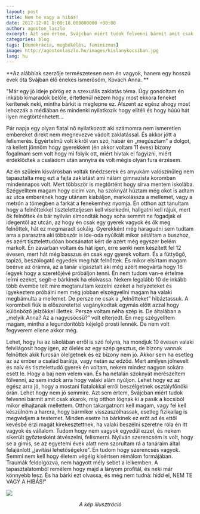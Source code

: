 ```yaml
---
layout: post
title: Nem te vagy a hibás!
date: 2017-12-01 8:00:18.000000000 +00:00
author: agoston_laszlo
excerpt: Azt sem értem, Svájcban miért tudok felvenni bármit amit csak akarok, míg otthon lógnak ki a pasik a kocsiból mikor elhajtanak mellettem. Otthon takargatnom kell magam, vagy fel kell készülnöm a harcra, hogy bármikor visszaszólhassak, esetleg fizikailag is megvédjem a testemet. 
categories: blog
tags: [demokrácia, megbékélés, feminizmus]
image: http://agostonlaszlo.hu/images/kislanykocsiban.jpg
lang: hu
---
```

**Az alábbiak szerzője természetesen nem én vagyok, hanem egy hosszú évek óta Svájban élő énekes ismerősöm, Kovách Anna. **

"Már egy jó ideje pörög ez a szexuális zaklatás téma. Úgy gondoltam én inkább kimaradok belőle, értetlenül nézem hogy most ekkora feneket kerítenek neki, mintha bárkit is meglepne ez. Álszent az egész ahogy most lehozzák a médiában és mindenki nyilatkozik hogy elítéli és hogy húúú hát ilyen megtörténhetett…

Pár napja egy olyan fiatal nő nyilatkozott aki számomra nem ismeretlen embereket direkt nem megnevezve vádolt zaklatással. És akkor jött a felismerés. Egyértelmű volt kikről van szó, habár én „megúsztam” a dolgot, rá kellett jönnöm hogy gyerekként (én akkor voltam 11 éves) bizony fogalmam sem volt hogy mi folyik ott, miért hívtak el fagyizni, miért érdeklődtek a családom után annyira és volt mégis olyan fura érzésem.

Az én szüleim kisvárosban voltak tinédzserek és anyukám valószínűleg nem tapasztalta meg ezt a fajta zaklatást ami nálam gimnazista koromban mindennapos volt. Mert többször is megtörtént hogy sírva mentem iskolába. Szégyelltem magam hogy cicim van, ha szoknyát húztam még okot is adtam az utca emberének hogy utánam kiabáljon, markolássza a mellemet, vagy a metrón a tömegben a farkát a fenekemhez nyomja. Én otthon azt tanultam hogy a felnőttekkel tiszteletteljesen kell viselkedni, hallgatni kell rájuk, mert ők felnőttek és bár nyilván elmondták hogy soha semmit ne fogadjak el idegentől az utcán, az hogy én csak egy gyerek vagyok és ők meg felnőttek, hát ez megmaradt sokáig. Gyerekként még haragudni sem tudtam arra a parasztra aki többször is ide-oda nyúlkált mikor sétáltam a buszhoz, és azért tisztelettudóan bocsánatot kért de azért még egyszer belém markolt. Én zavarban voltam és hát igen, erre senki nem készített fel 12 évesen, mert hát még basszus én csak egy gyerek voltam. És a füttyögő, tapizó, beszólogató egyedek meg hát felnőttek. És mikor elsírtam magam beérve az órámra, az a tanár vígasztalt aki még azért megvárta hogy 16 legyek hogy a szeretőjévé próbáljon tenni.
Én nem tudom van-e értelme leírni ezeket, segít-e bárkinek ha elolvassa. Nekem legalább 10 de inkább több évembe telt mire megtanultam kezelni ezeket a helyzeteket és igyekeztem próbálni nem még jobban elszégyellni magam ha valaki megbámulta a mellemet. De persze ne csak a „felnőtteket” hibáztassuk. A korombeli fiúk is előszeretettel vagánykodtak egymás előtt azzal hogy különböző jelzőkkel illettek. Persze voltam néha szép is. De általában a „melyik Anna? Az a nagycsöcsű?” volt elterjedt. Én meg szégyelltem magam, mintha a legundorítóbb kéjelgő prosti lennék. De nem volt fegyverem ellene akkor még.

Lehet, hogy ha az iskolában erről is szó folyna, ha mondjuk 10 évesen valaki felvilágosít hogy igen, az ölelés az egy szép gesztus, de bizony vannak felnőttek akik furcsán ölelgetnek és ez bizony nem jó. Akkor sem ha esetleg az az ember a család barátja, vagy netán az edződ. Mert amilyen jólnevelt és naív és tisztelettudó gyerek én voltam, nekem mindez nagyon sokára esett le. Hogy a baj nem velem van. És ha netalán szoknyát merészeltem fölvenni, az sem indok arra hogy valaki alám nyúljon. Lehet hogy ez az egész arra jó, hogy a mostani fiatalokkal erről beszélgetnek osztályfőnöki órán. Lehet hogy nem jó semmire. Azt sem értem, Svájcban miért tudok felvenni bármit amit csak akarok, míg otthon lógnak ki a pasik a kocsiból mikor elhajtanak mellettem. Otthon takargatnom kell magam, vagy fel kell készülnöm a harcra, hogy bármikor visszaszólhassak, esetleg fizikailag is megvédjem a testemet. Minden esetre ha bárkinek ez erőt ad és ettől kevésbé érzi magát kirekesztettnek, ha valaki beszélni szeretne róla én itt vagyok és vállalom. Tudom hogy nem vagyok egyedül ezzel, és nekem sikerült győztesként átvészelni, felismerni. Nyilván szerencsém is volt, hogy se a gimis, se az egyetemi évek alatt nem szorultam rá a tanáraim által felajánlott „javítási lehetőségekre”. Én tudom hogy szerencsés vagyok. Semmi nem kell hogy életem végéig kísértsen rémálom formájában. Traumák feldolgozva, nem hagyott mély sebet a lelkemben. A tapasztalatomból remélem hogy majd a lányom profitál, és neki már könnyebb lesz. És ha bárki ezt olvassa, és még nem tudná: hidd el, NEM TE VAGY A HIBÁS!"

![](http://agostonlaszlo.hu/images/kislanykocsiban.jpg)
<center><i> A kép illusztráció</i></center>

